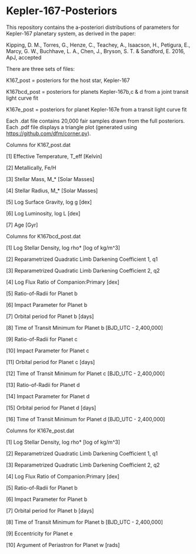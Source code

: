 # Kepler-167-Posteriors
This repository contains the a-posteriori distributions of parameters for Kepler-167 planetary system, as derived in the paper:

Kipping, D. M., Torres, G., Henze, C., Teachey, A., Isaacson, H., Petigura, E., Marcy, G. W., Buchhave, L. A., Chen, J., Bryson, S. T. & Sandford, E. 2016, ApJ, accepted

There are three sets of files:

K167_post = posteriors for the host star, Kepler-167

K167bcd_post = posteriors for planets Kepler-167b,c & d from a joint transit light curve fit

K167e_post = posteriors for planet Kepler-167e from a transit light curve fit

Each .dat file contains 20,000 fair samples drawn from the full posteriors. Each .pdf file displays a triangle plot (generated using https://github.com/dfm/corner.py).

Columns for K167_post.dat

[1] Effective Temperature, T_eff [Kelvin]

[2] Metallically, Fe/H

[3] Stellar Mass, M_* [Solar Masses]

[4] Stellar Radius, M_* [Solar Masses]

[5] Log Surface Gravity, log g [dex]

[6] Log Luminosity, log L [dex]

[7] Age [Gyr]

Columns for K167bcd_post.dat

[1] Log Stellar Density, log rho* [log of kg/m^3]

[2] Reparametrized Quadratic Limb Darkening Coefficient 1, q1

[3] Reparametrized Quadratic Limb Darkening Coefficient 2, q2

[4] Log Flux Ratio of Companion:Primary [dex]

[5] Ratio-of-Radii for Planet b

[6] Impact Parameter for Planet b

[7] Orbital period for Planet b [days]

[8] Time of Transit Minimum for Planet b [BJD_UTC - 2,400,000]

[9] Ratio-of-Radii for Planet c

[10] Impact Parameter for Planet c

[11] Orbital period for Planet c [days]

[12] Time of Transit Minimum for Planet c [BJD_UTC - 2,400,000]

[13] Ratio-of-Radii for Planet d

[14] Impact Parameter for Planet d

[15] Orbital period for Planet d [days]

[16] Time of Transit Minimum for Planet d [BJD_UTC - 2,400,000]

Columns for K167e_post.dat

[1] Log Stellar Density, log rho* [log of kg/m^3]

[2] Reparametrized Quadratic Limb Darkening Coefficient 1, q1

[3] Reparametrized Quadratic Limb Darkening Coefficient 2, q2

[4] Log Flux Ratio of Companion:Primary [dex]

[5] Ratio-of-Radii for Planet b

[6] Impact Parameter for Planet b

[7] Orbital period for Planet b [days]

[8] Time of Transit Minimum for Planet b [BJD_UTC - 2,400,000]

[9] Eccentricity for Planet e

[10] Argument of Periastron for Planet w [rads]
